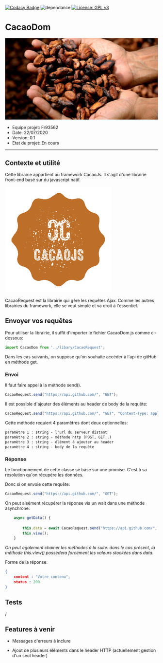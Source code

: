 [![Codacy Badge](https://app.codacy.com/project/badge/Grade/5a12a718a5784576a3a89600ddcc4f9a)](https://www.codacy.com/manual/Fr93562/cacaoDom?utm_source=github.com&amp;utm_medium=referral&amp;utm_content=Fr93562/cacaoDom&amp;utm_campaign=Badge_Grade)
![dependance](https://img.shields.io/badge/dependance-0-green)
[![License: GPL v3](https://img.shields.io/badge/License-GPLv3-blue.svg)](https://www.gnu.org/licenses/gpl-3.0)



# CacaoDom

![image](./assets/CacaoRequest.jpg)


* Equipe projet: Fr93562
* Date: 22/07/2020
* Version: 0.1
* Etat du projet: En cours


-----------------

## Contexte et utilité

Cette librairie appartient au framework CacaoJs. Il s'agit d'une librairie front-end basé sur du javascript natif.


![logoCacaoJs](./assets/CacaoLogo.png)


CacaoRequest est la librairie qui gère les requêtes Ajax. Comme les autres librairies du framework, elle se veut simple et va droit à l'essentiel.

## Envoyer vos requêtes

Pour utiliser la librairie, il suffit d'importer le fichier CacaoDom.js comme ci-dessous:

```javascript
import CacaoDom from '../libary/CacaoRequest';
```

Dans les cas suivants, on suppose qu'on souhaite accéder à l'api de gitHub en méthode get.


### Envoi

Il faut faire appel à la méthode send().

```javascript
CacaoRequest.send("https://api.github.com/", "GET");
```

Il est possible d'ajouter des éléments au header de body de la requête:
```javascript
CacaoRequest.send("https://api.github.com/", "GET", "Content-Type: application/json", "vos valeurs");
```

Cette méthode requiert 4 paramètres dont deux optionnelles:

```
paramètre 1 : string - l'url du serveur distant
paramètre 2 : string - méthode http (POST, GET..)
paramètre 3 : string - élément à ajouter au header
paramètre 4 : string - body de la requête 
```


### Réponse

Le fonctionnement de cette classe se base sur une promise. C'est à sa résolution qu'on récupère les données.


Donc si on envoie cette requête:
```javascript
CacaoRequest.send("https://api.github.com/", "GET");
```

On peut aisément récupérer la réponse via un wait dans une méthode asynchrone:

```javascript
    async getData() {

        this.data = await CacaoRequest.send("https://api.github.com/", "GET");
        this.view();
    }
```

*On peut également chainer les méthodes à la suite: dans le cas présent, la méthode this.view() possèdera forcément les valeurs stockées dans data*.

Forme de la réponse:

```json
{
    content : "Votre contenu",
    status : 200
}
```


## Tests

/

## Features à venir

* Messages d'erreurs à inclure

* Ajout de plusieurs éléments dans le header HTTP (actuellement gestion d'un seul header)


